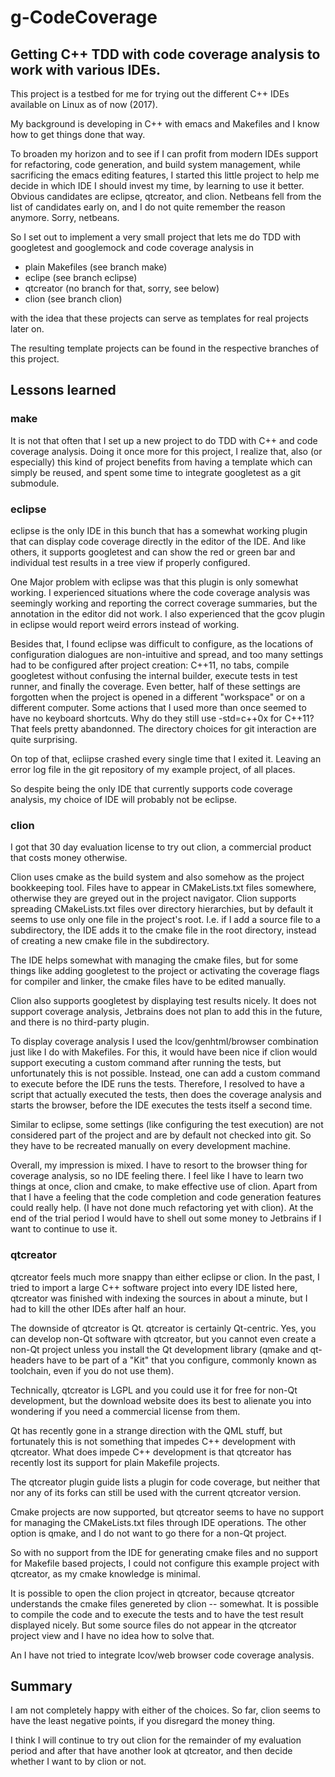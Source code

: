 # g-CodeCoverage

## Getting C++ TDD with code coverage analysis to work with various IDEs.

This project is a testbed for me for trying out the different C++ IDEs
available on Linux as of now (2017).

My background is developing in C++ with emacs and Makefiles and I know
how to get things done that way.

To broaden my horizon and to see if I can profit from modern IDEs
support for refactoring, code generation, and build system management,
while sacrificing the emacs editing features, I started this little
project to help me decide in which IDE I should invest my time, by
learning to use it better.  Obvious candidates are eclipse, qtcreator,
and clion.  Netbeans fell from the list of candidates early on, and I
do not quite remember the reason anymore.  Sorry, netbeans.

So I set out to implement a very small project that lets me do TDD
with googletest and googlemock and code coverage analysis in

- plain Makefiles (see branch make)
- eclipe (see branch eclipse)
- qtcreator (no branch for that, sorry, see below)
- clion (see branch clion)

with the idea that these projects can serve as templates for real
projects later on.

The resulting template projects can be found in the respective
branches of this project.

## Lessons learned
### make

It is not that often that I set up a new project to do TDD with C++
and code coverage analysis.  Doing it once more for this project, I
realize that, also (or especially) this kind of project benefits from
having a template which can simply be reused, and spent some time to
integrate googletest as a git submodule.

### eclipse

eclipse is the only IDE in this bunch that has a somewhat working
plugin that can display code coverage directly in the editor of the
IDE. And like others, it supports googletest and can show the red or
green bar and individual test results in a tree view if properly
configured.

One Major problem with eclipse was that this plugin is only somewhat
working.  I experienced situations where the code coverage analysis
was seemingly working and reporting the correct coverage summaries,
but the annotation in the editor did not work.  I also experienced
that the gcov plugin in eclipse would report weird errors instead of
working.

Besides that, I found eclipse was difficult to configure, as the
locations of configuration dialogues are non-intuitive and spread, and
too many settings had to be configured after project creation: C++11,
no tabs, compile googletest without confusing the internal builder,
execute tests in test runner, and finally the coverage.  Even better,
half of these settings are forgotten when the project is opened in a
different "workspace" or on a different computer.  Some actions that I
used more than once seemed to have no keyboard shortcuts.  Why do they
still use -std=c++0x for C++11?  That feels pretty abandonned.  The
directory choices for git interaction are quite surprising.

On top of that, ecliipse crashed every single time that I exited it.
Leaving an error log file in the git repository of my example project,
of all places.

So despite being the only IDE that currently supports code coverage
analysis, my choice of IDE will probably not be eclipse.

### clion

I got that 30 day evaluation license to try out clion, a commercial
product that costs money otherwise.

Clion uses cmake as the build system and also somehow as the project
bookkeeping tool.  Files have to appear in CMakeLists.txt files
somewhere, otherwise they are greyed out in the project navigator.
Clion supports spreading CMakeLists.txt files over directory
hierarchies, but by default it seems to use only one file in the
project's root. I.e. if I add a source file to a subdirectory, the IDE
adds it to the cmake file in the root directory, instead of creating a
new cmake file in the subdirectory.

The IDE helps somewhat with managing the cmake files, but for some
things like adding googletest to the project or activating the
coverage flags for compiler and linker, the cmake files have to be
edited manually.

Clion also supports googletest by displaying test results nicely.  It
does not support coverage analysis, Jetbrains does not plan to add
this in the future, and there is no third-party plugin.

To display coverage analysis I used the lcov/genhtml/browser
combination just like I do with Makefiles.  For this, it would have
been nice if clion would support executing a custom command after
running the tests, but unfortunately this is not possible.  Instead,
one can add a custom command to execute before the IDE runs the tests.
Therefore, I resolved to have a script that actually executed the
tests, then does the coverage analysis and starts the browser, before
the IDE executes the tests itself a second time.

Similar to eclipse, some settings (like configuring the test
execution) are not considered part of the project and are by default
not checked into git.  So they have to be recreated manually on every
development machine.

Overall, my impression is mixed.  I have to resort to the browser
thing for coverage analysis, so no IDE feeling there.  I feel like I
have to learn two things at once, clion and cmake, to make effective
use of clion.  Apart from that I have a feeling that the code
completion and code generation features could really help. (I have not
done much refactoring yet with clion).  At the end of the trial period
I would have to shell out some money to Jetbrains if I want to
continue to use it.

### qtcreator

qtcreator feels much more snappy than either eclipse or clion.  In the
past, I tried to import a large C++ software project into every IDE
listed here, qtcreator was finished with indexing the sources in about a
minute, but I had to kill the other IDEs after half an hour.

The downside of qtcreator is Qt.  qtcreator is certainly Qt-centric.
Yes, you can develop non-Qt software with qtcreator, but you cannot
even create a non-Qt project unless you install the Qt development
library (qmake and qt-headers have to be part of a "Kit" that you
configure, commonly known as toolchain, even if you do not use them).

Technically, qtcreator is LGPL and you could use it for free for non-Qt
development, but the download website does its best to alienate you into
wondering if you need a commercial license from them.

Qt has recently gone in a strange direction with the QML stuff, but
fortunately this is not something that impedes C++ development with
qtcreator.  What does impede C++ development is that qtcreator has
recently lost its support for plain Makefile projects.

The qtcreator plugin guide lists a plugin for code coverage, but
neither that nor any of its forks can still be used with the current
qtcreator version.

Cmake projects are now supported, but qtcreator seems to have no
support for managing the CMakeLists.txt files through IDE operations.
The other option is qmake, and I do not want to go there for a non-Qt
project.

So with no support from the IDE for generating cmake files and no support
for Makefile based projects, I could not configure this example project
with qtcreator, as my cmake knowledge is minimal.

It is possible to open the clion project in qtcreator, because
qtcreator understands the cmake files genereted by clion -- somewhat.
It is possible to compile the code and to execute the tests and to have
the test result displayed nicely.  But some source files do not appear in
the qtcreator project view and I have no idea how to solve that.

An I have not tried to integrate lcov/web browser code coverage analysis.

## Summary

I am not completely happy with either of the choices. So far, clion seems
to have the least negative points, if you disregard the money thing.

I think I will continue to try out clion for the remainder of my
evaluation period and after that have another look at qtcreator, and
then decide whether I want to by clion or not.
